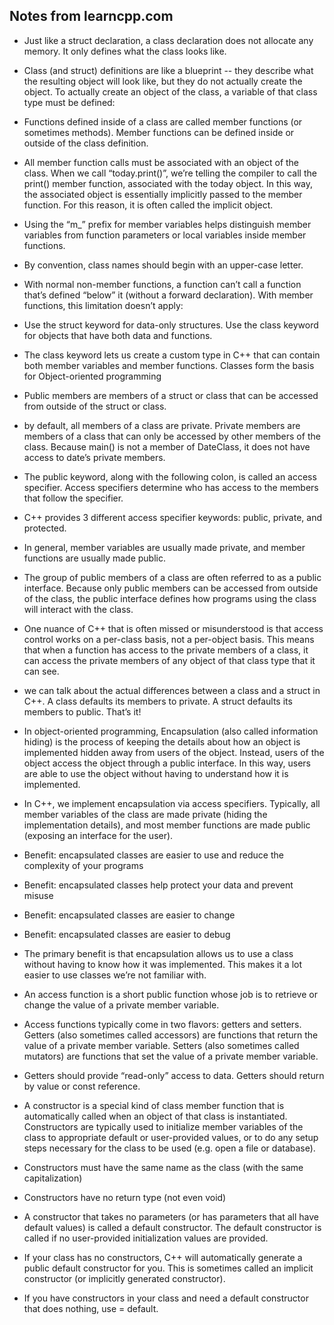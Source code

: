 ## Notes from learncpp.com

* Just like a struct declaration, a class declaration does not allocate any memory. It only defines what the class looks like.
* Class (and struct) definitions are like a blueprint -- they describe what the resulting object will look like, but they do not actually create the object. To actually create an object of the class, a variable of that class type must be defined:
* Functions defined inside of a class are called member functions (or sometimes methods). Member functions can be defined inside or outside of the class definition.
* All member function calls must be associated with an object of the class. When we call “today.print()”, we’re telling the compiler to call the print() member function, associated with the today object. In this way, the associated object is essentially implicitly passed to the member function. For this reason, it is often called the implicit object.
* Using the “m_” prefix for member variables helps distinguish member variables from function parameters or local variables inside member functions.
* By convention, class names should begin with an upper-case letter.
* With normal non-member functions, a function can’t call a function that’s defined “below” it (without a forward declaration). With member functions, this limitation doesn’t apply:
* Use the struct keyword for data-only structures. Use the class keyword for objects that have both data and functions.
* The class keyword lets us create a custom type in C++ that can contain both member variables and member functions. Classes form the basis for Object-oriented programming


* Public members are members of a struct or class that can be accessed from outside of the struct or class.
* by default, all members of a class are private. Private members are members of a class that can only be accessed by other members of the class. Because main() is not a member of DateClass, it does not have access to date’s private members.
* The public keyword, along with the following colon, is called an access specifier. Access specifiers determine who has access to the members that follow the specifier.
* C++ provides 3 different access specifier keywords: public, private, and protected.
* In general, member variables are usually made private, and member functions are usually made public.
* The group of public members of a class are often referred to as a public interface. Because only public members can be accessed from outside of the class, the public interface defines how programs using the class will interact with the class.
* One nuance of C++ that is often missed or misunderstood is that access control works on a per-class basis, not a per-object basis. This means that when a function has access to the private members of a class, it can access the private members of any object of that class type that it can see.
* we can talk about the actual differences between a class and a struct in C++. A class defaults its members to private. A struct defaults its members to public. That’s it!


* In object-oriented programming, Encapsulation (also called information hiding) is the process of keeping the details about how an object is implemented hidden away from users of the object. Instead, users of the object access the object through a public interface. In this way, users are able to use the object without having to understand how it is implemented.
* In C++, we implement encapsulation via access specifiers. Typically, all member variables of the class are made private (hiding the implementation details), and most member functions are made public (exposing an interface for the user).
* Benefit: encapsulated classes are easier to use and reduce the complexity of your programs
* Benefit: encapsulated classes help protect your data and prevent misuse
* Benefit: encapsulated classes are easier to change
* Benefit: encapsulated classes are easier to debug
* The primary benefit is that encapsulation allows us to use a class without having to know how it was implemented. This makes it a lot easier to use classes we’re not familiar with.


* An access function is a short public function whose job is to retrieve or change the value of a private member variable.
* Access functions typically come in two flavors: getters and setters. Getters (also sometimes called accessors) are functions that return the value of a private member variable. Setters (also sometimes called mutators) are functions that set the value of a private member variable.
* Getters should provide “read-only” access to data. Getters should return by value or const reference.


* A constructor is a special kind of class member function that is automatically called when an object of that class is instantiated. Constructors are typically used to initialize member variables of the class to appropriate default or user-provided values, or to do any setup steps necessary for the class to be used (e.g. open a file or database).
* Constructors must have the same name as the class (with the same capitalization)
* Constructors have no return type (not even void)
* A constructor that takes no parameters (or has parameters that all have default values) is called a default constructor. The default constructor is called if no user-provided initialization values are provided.
* If your class has no constructors, C++ will automatically generate a public default constructor for you. This is sometimes called an implicit constructor (or implicitly generated constructor).
* If you have constructors in your class and need a default constructor that does nothing, use = default.





